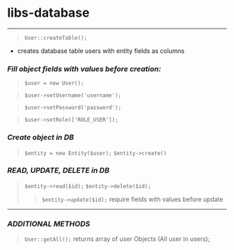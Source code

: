 # libs-database
<hr>

>`User::createTable();`
- creates database table users with entity fields as columns

###  *Fill object fields with values before creation:*
>`$user = new User();`  

>`$user->setUsername('username');`
  
>`$user->setPassword('password');`
  
>`$user->setRole(['ROLE_USER']);`
  
### *Create object in DB*

>`$entity = new Entity($user);`
>`$entity->create()`

### *READ, UPDATE, DELETE in DB*

>`$entity->read($id);`
> `$entity->delete($id);`
>
> >`$entity->update($id);` require fields with values before update

<hr>

### *ADDITIONAL METHODS*

>`User::getAll();` returns array of user Objects (All user in users);
